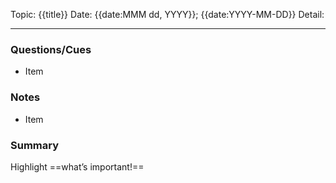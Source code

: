 Topic: {{title}}
Date: {{date:MMM dd, YYYY}}; {{date:YYYY-MM-DD}}
Detail:

---

### Questions/Cues
- Item

### Notes
- Item

### Summary
Highlight ==what’s important!==
```
```